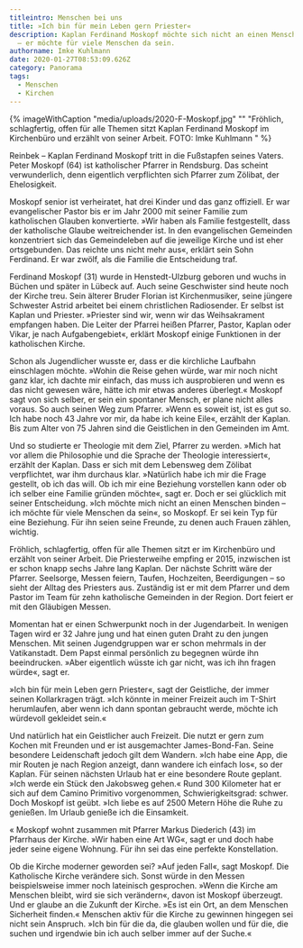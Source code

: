 ```yaml
---
titleintro: Menschen bei uns
title: »Ich bin für mein Leben gern Priester«
description: Kaplan Ferdinand Moskopf möchte sich nicht an einen Menschen binden
  – er möchte für viele Menschen da sein.
authorname: Imke Kuhlmann
date: 2020-01-27T08:53:09.626Z
category: Panorama
tags:
  - Menschen
  - Kirchen
---
```

{% imageWithCaption "media/uploads/2020-F-Moskopf.jpg" "" "Fröhlich, schlagfertig, offen für alle Themen sitzt Kaplan Ferdinand Moskopf im Kirchenbüro und erzählt von seiner Arbeit. FOTO: Imke Kuhlmann   " %}


Reinbek – Kaplan Ferdinand Moskopf tritt in die Fußstapfen seines Vaters. Peter Moskopf (64) ist katholischer Pfarrer in Rendsburg. Das scheint verwunderlich, denn eigentlich verpflichten sich Pfarrer zum Zölibat, der Ehelosigkeit.

Moskopf senior ist verheiratet, hat drei Kinder und das ganz offiziell. Er war evangelischer Pastor bis er im Jahr 2000 mit seiner Familie zum katholischen Glauben konvertierte. »Wir haben als Familie festgestellt, dass der katholische Glaube weitreichender ist. In den evangelischen Gemeinden konzentriert sich das Gemeindeleben auf die jeweilige Kirche und ist eher ortsgebunden. Das reichte uns nicht mehr aus«, erklärt sein Sohn Ferdinand. Er war zwölf, als die Familie die Entscheidung traf.

Ferdinand Moskopf (31) wurde in Henstedt-Ulzburg geboren und wuchs in Büchen und später in Lübeck auf. Auch seine Geschwister sind heute noch der Kirche treu. Sein älterer Bruder Florian ist Kirchenmusiker, seine jüngere Schwester Astrid arbeitet bei einem christlichen Radiosender. Er selbst ist Kaplan und Priester. »Priester sind wir, wenn wir das Weihsakrament empfangen haben. Die Leiter der Pfarrei heißen Pfarrer, Pastor, Kaplan oder Vikar, je nach Aufgabengebiet«, erklärt Moskopf einige Funktionen in der katholischen Kirche. 

Schon als Jugendlicher wusste er, dass er die kirchliche Laufbahn einschlagen möchte. »Wohin die Reise gehen würde, war mir noch nicht ganz klar, ich dachte mir einfach, das muss ich ausprobieren und wenn es das nicht gewesen wäre, hätte ich mir etwas anderes überlegt.« Moskopf sagt von sich selber, er sein ein spontaner Mensch, er plane nicht alles voraus. So auch seinen Weg zum Pfarrer. »Wenn es soweit ist, ist es gut so. Ich habe noch 43 Jahre vor mir, da habe ich keine Eile«, erzählt der Kaplan. Bis zum Alter von 75 Jahren sind die Geistlichen in den Gemeinden im Amt.  

Und so studierte er Theologie mit dem Ziel, Pfarrer zu werden. »Mich hat vor allem die Philosophie und die Sprache der Theologie interessiert«, erzählt der Kaplan. Dass er sich mit dem Lebensweg dem Zölibat verpflichtet, war ihm durchaus klar. »Natürlich habe ich mir die Frage gestellt, ob ich das will. Ob ich mir eine Beziehung vorstellen kann oder ob ich selber eine Familie gründen möchte«, sagt er. Doch er sei glücklich mit seiner Entscheidung. »Ich möchte mich nicht an einen Menschen binden – ich möchte für viele Menschen da sein«, so Moskopf. Er sei kein Typ für eine Beziehung. Für ihn seien seine Freunde, zu denen auch Frauen zählen, wichtig.

Fröhlich, schlagfertig, offen für alle Themen sitzt er im Kirchenbüro und erzählt von seiner Arbeit. Die Priesterweihe empfing er 2015, inzwischen ist er schon knapp sechs Jahre lang Kaplan. Der nächste Schritt wäre der Pfarrer. Seelsorge, Messen feiern, Taufen, Hochzeiten, Beerdigungen – so sieht der Alltag des Priesters aus. Zuständig ist er mit dem Pfarrer und dem Pastor im Team für zehn katholische Gemeinden in der Region. Dort feiert er mit den Gläubigen Messen. 

Momentan hat er einen Schwerpunkt noch in der Jugendarbeit. In wenigen Tagen wird er 32 Jahre jung und hat  einen guten Draht zu den jungen Menschen. Mit seinen Jugendgruppen war er schon mehrmals in der Vatikanstadt. Dem Papst einmal persönlich zu begegnen würde ihn beeindrucken. »Aber eigentlich wüsste ich gar nicht, was ich ihn fragen würde«, sagt er. 

»Ich bin für mein Leben gern Priester«, sagt der Geistliche, der immer seinen Kollarkragen trägt. »Ich könnte in meiner Freizeit auch im T-Shirt herumlaufen, aber wenn ich dann spontan gebraucht werde, möchte ich würdevoll gekleidet sein.«

Und natürlich hat ein Geistlicher auch Freizeit. Die nutzt er gern zum Kochen mit Freunden und er ist ausgemachter James-Bond-Fan. Seine besondere Leidenschaft jedoch gilt dem Wandern. »Ich habe eine App, die mir Routen je nach Region anzeigt, dann wandere ich einfach los«, so der Kaplan. Für seinen nächsten Urlaub hat er eine besondere Route geplant. »Ich werde ein Stück den Jakobsweg gehen.« Rund 300 Kilometer hat er sich auf dem Camino Primitivo vorgenommen, Schwierigkeitsgrad: schwer. Doch Moskopf ist geübt. »Ich liebe es auf 2500 Metern Höhe die Ruhe zu genießen. Im Urlaub genieße ich die Einsamkeit.

«Moskopf wohnt zusammen mit Pfarrer Markus Diederich (43) im Pfarrhaus der Kirche. »Wir haben eine Art WG«, sagt er und doch habe jeder seine eigene Wohnung. Für ihn sei das eine perfekte Konstellation. 

Ob die Kirche moderner geworden sei? »Auf jeden Fall«, sagt Moskopf. Die Katholische Kirche verändere sich. Sonst würde in den Messen beispielsweise immer noch lateinisch gesprochen. »Wenn die Kirche am Menschen bleibt, wird sie sich verändern«, davon ist Moskopf überzeugt. Und er glaube an die Zukunft der Kirche. »Es ist ein Ort, an dem Menschen Sicherheit finden.« Menschen aktiv für die Kirche zu gewinnen hingegen sei nicht sein Anspruch. »Ich bin für die da, die glauben wollen und für die, die suchen und irgendwie bin ich auch selber immer auf der Suche.«
